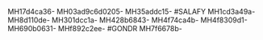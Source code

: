 MH17d4ca36-
MH03ad9c6d0205-
MH35addc15-
#SALAFY
MH1cd3a49a-
MH8d110de-
MH301dcc1a-
MH428b6843-
MH4f74ca4b-
MH4f8309d1-
MH690b0631-
MHf892c2ee-
#GONDR
MH7f6678b-